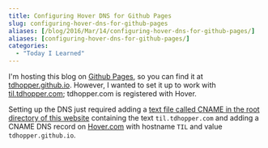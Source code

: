 ```yaml
---
title: Configuring Hover DNS for Github Pages
slug: configuring-hover-dns-for-github-pages
aliases: [/blog/2016/Mar/14/configuring-hover-dns-for-github-pages/]
aliases: [configuring-hover-dns-for-github-pages/]
categories:
  - "Today I Learned"
---
```


I'm hosting this blog on [Github Pages](https://pages.github.com/), so you can find it at [tdhopper.github.io](http://tdhopper.github.io). However, I wanted to set it up to work with [til.tdhopper.com](http://til.tdhopper.com); tdhopper.com is registered with Hover.

Setting up the DNS just required adding a [text file called CNAME in the root directory of this website](https://github.com/tdhopper/tdhopper.github.io/blob/master/CNAME) containing the text `til.tdhopper.com` and adding a CNAME DNS record on [Hover.com](https://www.hover.com/ "Domains and domain email made simple - Hover") with hostname `TIL` and value `tdhopper.github.io`.
